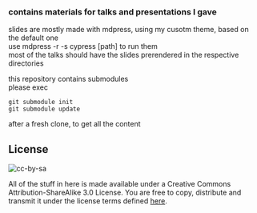 ### contains materials for talks and presentations I gave


slides are mostly made with mdpress, using my cusotm theme, based on the default one  
use mdpress -r -s cypress [path] to run them  
most of the talks should have the slides prerendered in the respective directories  

this repository contains submodules  
please exec  

    git submodule init
    git submodule update
after a fresh clone, to get all the content

## License

![cc-by-sa](http://i.creativecommons.org/l/by-sa/3.0/88x31.png)

All of the stuff in here is made available under a Creative Commons Attribution-ShareAlike 3.0 License. You are free to copy, distribute and transmit it under the license terms defined [here][cc-license].

[cc-license]: http://creativecommons.org/licenses/by-sa/3.0

